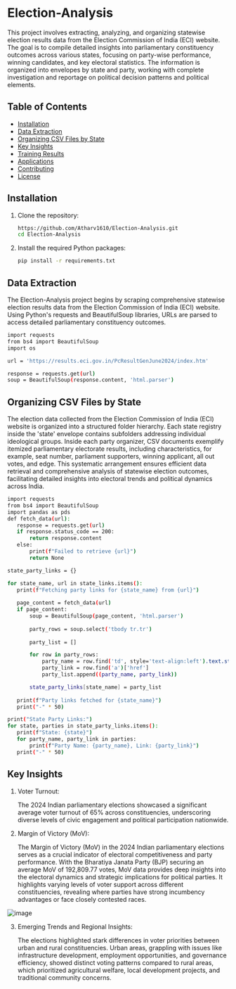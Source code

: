 # Election-Analysis


This project involves extracting, analyzing, and organizing statewise election results data from the Election Commission of India (ECI) website.
The goal is to compile detailed insights into parliamentary constituency outcomes across various states, focusing on party-wise performance, winning candidates, and key electoral statistics. The information is organized into envelopes by state and party, working with complete investigation and reportage on political decision patterns and political elements.


## Table of Contents

- [Installation](#installation)
- [Data Extraction](#data-extraction)
- [Organizing CSV Files by State](#organizing-csv-files-by-state)
- [Key Insights](#key-insights)
- [Training Results](#training-results)
- [Applications](#applications)
- [Contributing](#contributing)
- [License](#license)


## Installation

1. Clone the repository:

   ```bash
   https://github.com/Atharv1610/Election-Analysis.git
   cd Election-Analysis
	```
2. Install the required Python packages:

   ```bash
   pip install -r requirements.txt
   ```

## Data Extraction
The Election-Analysis project begins by scraping comprehensive statewise election results data from the Election Commission of India (ECI) website. Using Python's requests and BeautifulSoup libraries, URLs are parsed to access detailed parliamentary constituency outcomes.
 ```bash
import requests
from bs4 import BeautifulSoup
import os

url = 'https://results.eci.gov.in/PcResultGenJune2024/index.htm'

response = requests.get(url)
soup = BeautifulSoup(response.content, 'html.parser')
   ```


## Organizing CSV Files by State
The election data collected from the Election Commission of India (ECI) website is organized into a structured folder hierarchy. Each state registry inside the 'state' envelope contains subfolders addressing individual ideological groups. Inside each party organizer, CSV documents exemplify itemized parliamentary electorate results, including characteristics, for example, seat number, parliament supporters, winning applicant, all out votes, and edge. This systematic arrangement ensures efficient data retrieval and comprehensive analysis of statewise election outcomes, facilitating detailed insights into electoral trends and political dynamics across India.

 ```bash
import requests
from bs4 import BeautifulSoup
import pandas as pds
def fetch_data(url):
    response = requests.get(url)
    if response.status_code == 200:
        return response.content
    else:
        print(f"Failed to retrieve {url}")
        return None

state_party_links = {}

for state_name, url in state_links.items():
    print(f"Fetching party links for {state_name} from {url}")
    
    page_content = fetch_data(url)
    if page_content:
        soup = BeautifulSoup(page_content, 'html.parser')
        
        party_rows = soup.select('tbody tr.tr')
        
        party_list = []

        for row in party_rows:
            party_name = row.find('td', style='text-align:left').text.strip()
            party_link = row.find('a')['href']
            party_list.append((party_name, party_link))

        state_party_links[state_name] = party_list
    
    print(f"Party links fetched for {state_name}")
    print("-" * 50)

print("State Party Links:")
for state, parties in state_party_links.items():
    print(f"State: {state}")
    for party_name, party_link in parties:
        print(f"Party Name: {party_name}, Link: {party_link}")
    print("-" * 50)
```

## Key Insights
1. Voter Turnout:
	
 	The 2024 Indian parliamentary elections showcased a significant average voter turnout of 65% across constituencies, underscoring diverse levels of civic engagement and political participation nationwide.


2. Margin of Victory (MoV):


	The Margin of Victory (MoV) in the 2024 Indian parliamentary elections serves as a crucial indicator of electoral competitiveness and party performance. With the Bharatiya Janata Party (BJP) securing an 
        average MoV of 192,809.77 votes, MoV data provides deep insights into the electoral dynamics and strategic implications for political parties. It highlights varying levels of voter support across 
        different constituencies, revealing where parties have strong incumbency advantages or face closely contested races.

![image](https://github.com/Atharv1610/Election-Analysis/assets/103433059/a2fadedb-1360-4e8f-b54a-145c4ae2bf7a)


3. Emerging Trends and Regional Insights:

   	The elections highlighted stark differences in voter priorities between urban and rural constituencies. Urban areas, grappling with issues like 
        infrastructure development, employment opportunities, and governance efficiency, showed distinct voting patterns compared to rural areas, which 
        prioritized agricultural welfare, local development projects, and traditional community concerns.


    	



